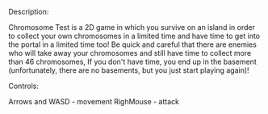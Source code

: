Description:

Chromosome Test is a 2D game in which you survive on an island in order to collect your own chromosomes in a limited time and have time to get into the portal in a limited time too!
Be quick and careful that there are enemies who will take away your chromosomes and still have time to collect more than 46 chromosomes,
If you don't have time, you end up in the basement (unfortunately, there are no basements, but you just start playing again)!

Controls:

Arrows and WASD - movement
RighMouse - attack
